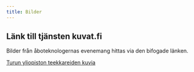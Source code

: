 ```yaml
---
title: Bilder
---
```

## Länk till tjänsten kuvat.fi

Bilder från åboteknologernas evenemang hittas via den bifogade länken.

[Turun yliopiston teekkareiden kuvia](https://tyteekkarit.kuvat.fi/kuvat/)
